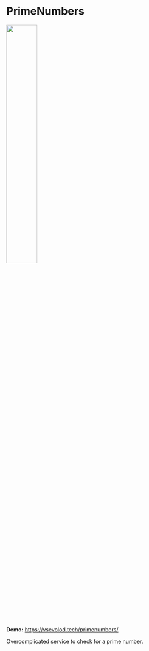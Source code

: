 # PrimeNumbers

<img src="https://user-images.githubusercontent.com/12978622/211900220-03e301d1-7436-4a1a-bb4b-ac476e260b7b.png" width=40% height=40%>

**Demo:** 
https://vsevolod.tech/primenumbers/

Overcomplicated service to check for a prime number.
